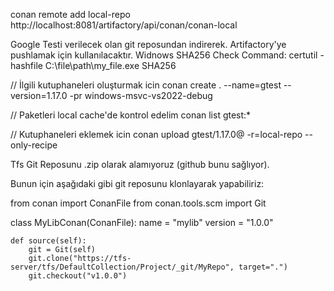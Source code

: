 conan remote add local-repo http://localhost:8081/artifactory/api/conan/conan-local

Google Testi verilecek olan git reposundan indirerek. Artifactory'ye pushlamak için kullanılacaktır.
Widnows SHA256 Check Command:
certutil -hashfile C:\file\path\my_file.exe SHA256

// İlgili kutuphaneleri oluşturmak icin
conan create . --name=gtest --version=1.17.0 -pr windows-msvc-vs2022-debug

// Paketleri local cache'de kontrol edelim
conan list gtest:*

// Kutuphaneleri eklemek icin
conan upload gtest/1.17.0@ -r=local-repo --only-recipe

Tfs Git Reposunu .zip olarak alamıyoruz (github bunu sağlıyor).

Bunun için aşağıdaki gibi git reposunu klonlayarak yapabiliriz:

from conan import ConanFile
from conan.tools.scm import Git

class MyLibConan(ConanFile):
    name = "mylib"
    version = "1.0.0"

    def source(self):
        git = Git(self)
        git.clone("https://tfs-server/tfs/DefaultCollection/Project/_git/MyRepo", target=".")
        git.checkout("v1.0.0")